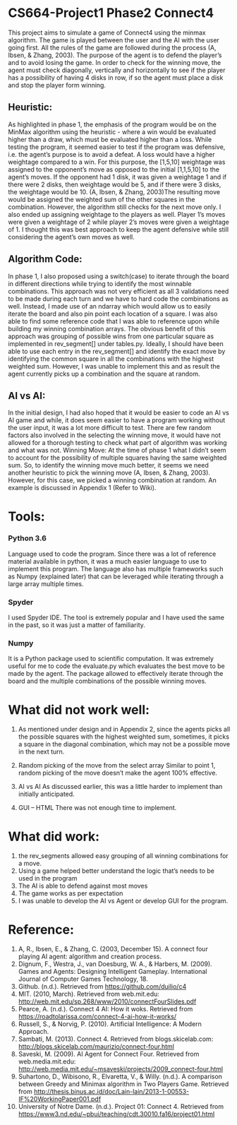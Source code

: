 # CS664-Project1 Phase2 Connect4

This project aims to simulate a game of Connect4 using the minmax algorithm. The game is played between the user and the AI with the user going first. All the rules of the game are followed during the process (A, Ibsen, & Zhang, 2003). The purpose of the agent is to defend the player’s and to avoid losing the game. In order to check for the winning move, the agent must check diagonally, vertically and horizontally to see if the player has a possibility of having 4 disks in row, if so the agent must place a disk and stop the player form winning. 

## Heuristic:
As highlighted in phase 1, the emphasis of the program would be on the MinMax algorithm using the heuristic - where a win would be evaluated higher than a draw, which must be evaluated higher than a loss. 
While testing the program, it seemed easier to test if the program was defensive, i.e. the agent’s purpose is to avoid a defeat. A loss would have a higher weightage compared to a win. For this purpose, the [1,5,10] weightage was assigned to the opponent’s move as opposed to the initial [1,1,5,10] to the agent’s moves. If the opponent had 1 disk, it was given a weightage 1 and if there were 2 disks, then weightage would be 5, and if there were 3 disks, the weightage would be 10. (A, Ibsen, & Zhang, 2003)The resulting move would be assigned the weighted sum of the other squares in the combination. However, the algorithm still checks for the next move only. 
I also ended up assigning weightage to the players as well. Player 1’s moves were given a weightage of 2 while player 2’s moves were given a weightage of 1. I thought this was best approach to keep the agent defensive while still considering the agent’s own moves as well.
## Algorithm Code:
In phase 1, I also proposed using a switch(case) to iterate through the board in different directions while trying to identify the most winnable combinations. This approach was not very efficient as all 3 validations need to be made during each turn and we have to hard code the combinations as well. Instead, I made use of an ndarray which would allow us to easily iterate the board and also pin point each location of a square. I was also able to find some reference code that I was able to reference upon while building my winning combination arrays.
The obvious benefit of this approach was grouping of possible wins from one particular square as implemented in rev_segment[] under tables.py. Ideally, I should have been able to use each entry in the rev_segment[] and identify the exact move by identifying the common square in all the combinations with the highest weighted sum. However, I was unable to implement this and as result the agent currently picks up a combination and the square at random. 
## AI vs AI:
In the initial design, I had also hoped that it would be easier to code an AI vs AI game and while, it does seem easier to have a program working without the user input, it was a lot more difficult to test. There are few random factors also involved in the selecting the winning move, it would have not allowed for a thorough testing to check what part of algorithm was working and what was not. 
Winning Move:
At the time of phase 1 what I didn’t seem to account for the possibility of multiple squares having the same weighted sum. So, to identify the winning move much better, it seems we need another heuristic to pick the winning move (A, Ibsen, & Zhang, 2003). However, for this case, we picked a winning combination at random. An example is discussed in Appendix 1 (Refer to Wiki). 

# Tools:
### Python 3.6
Language used to code the program. Since there was a lot of reference material available in python, it was a much easier language to use to implement this program. The language also has multiple frameworks such as Numpy (explained later) that can be leveraged while iterating through a large array multiple times. 
### Spyder
I used Spyder IDE. The tool is extremely popular and I have used the same in the past, so it was just a matter of familiarity.
### Numpy
It is a Python package used to scientific computation. It was extremely useful for me to code the evaluate.py which evaluates the best move to be made by the agent. The package allowed to effectively iterate through the board and the multiple combinations of the possible winning moves.

# What did not work well:
1.	As mentioned under design and in Appendix 2, since the agents picks all the possible squares with the highest weighted sum, sometimes, it picks a square in the diagonal combination, which may not be a possible move in the next turn. 

2.	Random picking of the move from the select array
Similar to point 1, random picking of the move doesn’t make the agent 100% effective.

3.	AI vs AI 
As discussed earlier, this was a little harder to implement than initially anticipated.

4.	GUI – HTML
There was not enough time to implement.

# What did work:
1.	the rev_segments allowed easy grouping of all winning combinations for a move. 
2.	Using a game helped better understand the logic that’s needs to be used in the program
3.	The AI is able to defend against most moves
4.	The game works as per expectation
5.	I was unable to develop the AI vs Agent or develop GUI for the program.

# Reference:
1. A, R., Ibsen, E., & Zhang, C. (2003, December 15). A connect four playing AI agent: algorithm and creation process.<br>
2. Dignum, F., Westra, J., van Doesburg, W. A., & Harbers, M. (2009). Games and Agents: Designing Intelligent Gameplay. International Journal of Computer Games Technology, 18. <br>
3. Github. (n.d.). Retrieved from https://github.com/duilio/c4 <br>
4. MIT. (2010, March). Retrieved from web.mit.edu: http://web.mit.edu/sp.268/www/2010/connectFourSlides.pdf <br>
5. Pearce, A. (n.d.). Connect 4 AI: How it woks. Retrieved from https://roadtolarissa.com/connect-4-ai-how-it-works/ <br>
6. Russell, S., & Norvig, P. (2010). Artificial Intelligence: A Modern Approach. <br>
7. Sambati, M. (2013). Connect 4. Retrieved from blogs.skicelab.com: http://blogs.skicelab.com/maurizio/connect-four.html <br>
8. Saveski, M. (2009). AI Agent for Connect Four. Retrieved from web.media.mit.edu: http://web.media.mit.edu/~msaveski/projects/2009_connect-four.html<br>
9. Suhartono, D., Wibisono, R., Elvaretta, V., & Willy. (n.d.). A comparison between Greedy and Minimax algorithm in Two Players Game. Retrieved from http://thesis.binus.ac.id/doc/Lain-lain/2013-1-00553-IF%20WorkingPaper001.pdf <br>
10. University of Notre Dame. (n.d.). Project 01: Connect 4. Retrieved from https://www3.nd.edu/~pbui/teaching/cdt.30010.fa16/project01.html

